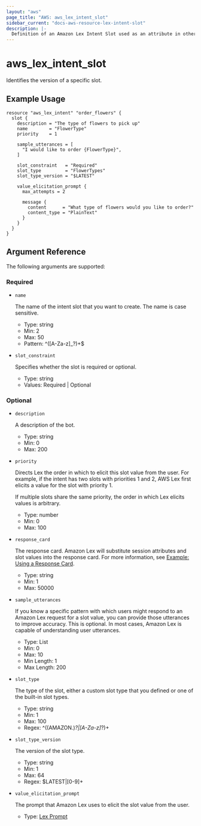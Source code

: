 ```yaml
---
layout: "aws"
page_title: "AWS: aws_lex_intent_slot"
sidebar_current: "docs-aws-resource-lex-intent-slot"
description: |-
  Definition of an Amazon Lex Intent Slot used as an attribute in other Lex resources.
---
```


# aws_lex_intent_slot

Identifies the version of a specific slot.

## Example Usage

```hcl
resource "aws_lex_intent" "order_flowers" {
  slot {
    description = "The type of flowers to pick up"
    name        = "FlowerType"
    priority    = 1

    sample_utterances = [
      "I would like to order {FlowerType}",
    ]

    slot_constraint   = "Required"
    slot_type         = "FlowerTypes"
    slot_type_version = "$LATEST"

    value_elicitation_prompt {
      max_attempts = 2

      message {
        content      = "What type of flowers would you like to order?"
        content_type = "PlainText"
      }
    }
  }
}
```

## Argument Reference

The following arguments are supported:

### Required

* `name`

	The name of the intent slot that you want to create. The name is case sensitive.

    * Type: string
    * Min: 2
    * Max: 50
    * Pattern: ^([A-Za-z]_?)+$
    
* `slot_constraint`

	Specifies whether the slot is required or optional.

    * Type: string
    * Values: Required | Optional

### Optional

* `description`

	A description of the bot.

    * Type: string
    * Min: 0
    * Max: 200

* `priority`

	Directs Lex the order in which to elicit this slot value from the user. For example, if the 
	intent has two slots with priorities 1 and 2, AWS Lex first elicits a value for the slot 
	with priority 1. 
	
	If multiple slots share the same priority, the order in which Lex elicits values is arbitrary. 

    * Type: number
    * Min: 0
    * Max: 100

* `response_card`

    The response card. Amazon Lex will substitute session attributes and slot values into the
    response card. For more information, see
	[Example: Using a Response Card](https://docs.aws.amazon.com/lex/latest/dg/ex-resp-card.html).

    * Type: string
    * Min: 1
    * Max: 50000

* `sample_utterances`

    If you know a specific pattern with which users might respond to an Amazon Lex request 
    for a slot value, you can provide those utterances to improve accuracy. This is optional. 
    In most cases, Amazon Lex is capable of understanding user utterances.
    
    * Type: List<string>
    * Min: 0
    * Max: 10
    * Min Length: 1
    * Max Length: 200
    
* `slot_type`

    The type of the slot, either a custom slot type that you defined or one of the built-in slot types.
    
    * Type: string
    * Min: 1
    * Max: 100
    * Regex: ^((AMAZON\.)_?|[A-Za-z]_?)+
    
* `slot_type_version`

    The version of the slot type.
    
    * Type: string
    * Min: 1
    * Max: 64
    * Regex: \$LATEST|[0-9]+
    
* `value_elicitation_prompt`

    The prompt that Amazon Lex uses to elicit the slot value from the user.

    * Type: [Lex Prompt](/docs/providers/aws/r/lex_prompt.html)
